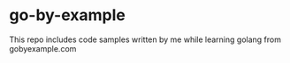 # go-by-example

This repo includes code samples written by me while learning golang from gobyexample.com
